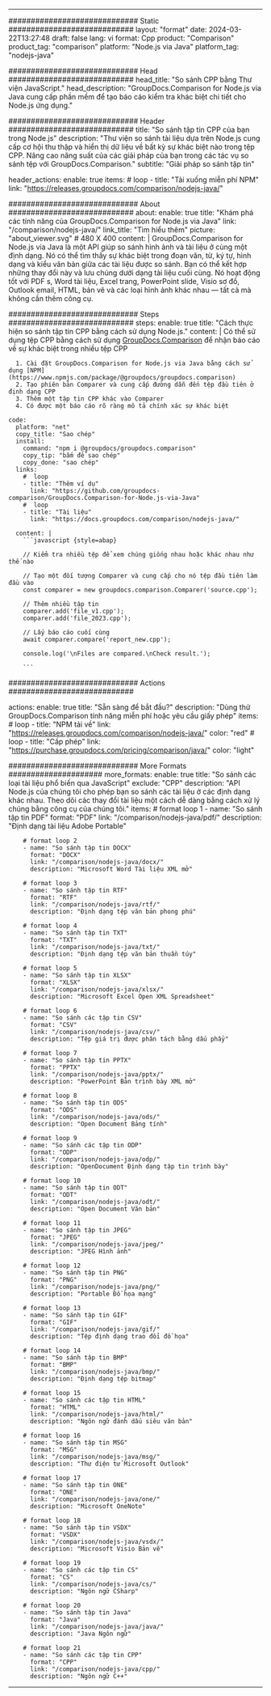 
---
############################# Static ############################
layout: "format"
date:  2024-03-22T13:27:48
draft: false
lang: vi
format: Cpp
product: "Comparison"
product_tag: "comparison"
platform: "Node.js via Java"
platform_tag: "nodejs-java"

############################# Head ############################
head_title: "So sánh CPP bằng Thư viện JavaScript."
head_description: "GroupDocs.Comparison for Node.js via Java cung cấp phần mềm để tạo báo cáo kiểm tra khác biệt chi tiết cho Node.js ứng dụng."

############################# Header ############################
title: "So sánh tập tin CPP của bạn trong Node.js" 
description: "Thư viện so sánh tài liệu dựa trên Node.js cung cấp cơ hội thu thập và hiển thị dữ liệu về bất kỳ sự khác biệt nào trong tệp CPP. Nâng cao năng suất của các giải pháp của bạn trong các tác vụ so sánh tệp với GroupDocs.Comparison."
subtitle: "Giải pháp so sánh tập tin" 

header_actions:
  enable: true
  items:
    #  loop
    - title: "Tải xuống miễn phí NPM"
      link: "https://releases.groupdocs.com/comparison/nodejs-java/"
      
############################# About ############################
about:
    enable: true
    title: "Khám phá các tính năng của GroupDocs.Comparison for Node.js via Java"
    link: "/comparison/nodejs-java/"
    link_title: "Tìm hiểu thêm"
    picture: "about_viewer.svg" # 480 X 400
    content: |
       GroupDocs.Comparison for Node.js via Java là một API giúp so sánh hình ảnh và tài liệu ở cùng một định dạng. Nó có thể tìm thấy sự khác biệt trong đoạn văn, từ, ký tự, hình dạng và kiểu văn bản giữa các tài liệu được so sánh. Bạn có thể kết hợp những thay đổi này và lưu chúng dưới dạng tài liệu cuối cùng. Nó hoạt động tốt với PDF s, Word tài liệu, Excel trang, PowerPoint slide, Visio sơ đồ, Outlook email, HTML, bản vẽ và các loại hình ảnh khác nhau — tất cả mà không cần thêm công cụ.

############################# Steps ############################
steps:
    enable: true
    title: "Cách thực hiện so sánh tập tin CPP bằng cách sử dụng Node.js."
    content: |
      Có thể sử dụng tệp CPP bằng cách sử dụng [GroupDocs.Comparison](https://products.groupdocs.com/comparison/nodejs-java/) để nhận báo cáo về sự khác biệt trong nhiều tệp CPP
      
      1. Cài đặt GroupDocs.Comparison for Node.js via Java bằng cách sử dụng [NPM](https://www.npmjs.com/package/@groupdocs/groupdocs.comparison)
      2. Tạo phiên bản Comparer và cung cấp đường dẫn đến tệp đầu tiên ở định dạng CPP
      3. Thêm một tập tin CPP khác vào Comparer
      4. Có được một báo cáo rõ ràng mô tả chính xác sự khác biệt
   
    code:
      platform: "net"
      copy_title: "Sao chép"
      install:
        command: "npm i @groupdocs/groupdocs.comparison"
        copy_tip: "bấm để sao chép"
        copy_done: "sao chép"
      links:
        #  loop
        - title: "Thêm ví dụ"
          link: "https://github.com/groupdocs-comparison/GroupDocs.Comparison-for-Node.js-via-Java"
        #  loop
        - title: "Tài liệu"
          link: "https://docs.groupdocs.com/comparison/nodejs-java/"
          
      content: |
        ```javascript {style=abap}

        // Kiểm tra nhiều tệp để xem chúng giống nhau hoặc khác nhau như thế nào

        // Tạo một đối tượng Comparer và cung cấp cho nó tệp đầu tiên làm đầu vào
        const comparer = new groupdocs.comparison.Comparer('source.cpp');

        // Thêm nhiều tập tin
        comparer.add('file_v1.cpp');
        comparer.add('file_2023.cpp');

        // Lấy báo cáo cuối cùng
        await comparer.compare('report_new.cpp');

        console.log('\nFiles are compared.\nCheck result.');

        ```            

############################# Actions ############################

actions:
  enable: true
  title: "Sẵn sàng để bắt đầu?"
  description: "Dùng thử GroupDocs.Comparison tính năng miễn phí hoặc yêu cầu giấy phép"
  items:
    #  loop
    - title: "NPM tải về"
      link: "https://releases.groupdocs.com/comparison/nodejs-java/"
      color: "red"
        #  loop
    - title: "Cấp phép"
      link: "https://purchase.groupdocs.com/pricing/comparison/java/"
      color: "light"


############################# More Formats #####################
more_formats:
    enable: true
    title: "So sánh các loại tài liệu phổ biến qua JavaScript"
    exclude: "CPP"
    description: "API Node.js của chúng tôi cho phép bạn so sánh các tài liệu ở các định dạng khác nhau. Theo dõi các thay đổi tài liệu một cách dễ dàng bằng cách xử lý chúng bằng công cụ của chúng tôi."
    items: 
        # format loop 1
        - name: "So sánh tập tin PDF"
          format: "PDF"
          link: "/comparison/nodejs-java/pdf/"
          description: "Định dạng tài liệu Adobe Portable"

        # format loop 2
        - name: "So sánh tập tin DOCX"
          format: "DOCX"
          link: "/comparison/nodejs-java/docx/"
          description: "Microsoft Word Tài liệu XML mở"

        # format loop 3
        - name: "So sánh tập tin RTF"
          format: "RTF"
          link: "/comparison/nodejs-java/rtf/"
          description: "Định dạng tệp văn bản phong phú"

        # format loop 4
        - name: "So sánh tập tin TXT"
          format: "TXT"
          link: "/comparison/nodejs-java/txt/"
          description: "Định dạng tệp văn bản thuần túy"

        # format loop 5
        - name: "So sánh tập tin XLSX"
          format: "XLSX"
          link: "/comparison/nodejs-java/xlsx/"
          description: "Microsoft Excel Open XML Spreadsheet"

        # format loop 6
        - name: "So sánh các tập tin CSV"
          format: "CSV"
          link: "/comparison/nodejs-java/csv/"
          description: "Tệp giá trị được phân tách bằng dấu phẩy"

        # format loop 7
        - name: "So sánh tập tin PPTX"
          format: "PPTX"
          link: "/comparison/nodejs-java/pptx/"
          description: "PowerPoint Bản trình bày XML mở"

        # format loop 8
        - name: "So sánh tập tin ODS"
          format: "ODS"
          link: "/comparison/nodejs-java/ods/"
          description: "Open Document Bảng tính"

        # format loop 9
        - name: "So sánh các tập tin ODP"
          format: "ODP"
          link: "/comparison/nodejs-java/odp/"
          description: "OpenDocument Định dạng tập tin trình bày"

        # format loop 10
        - name: "So sánh tập tin ODT"
          format: "ODT"
          link: "/comparison/nodejs-java/odt/"
          description: "Open Document Văn bản"

        # format loop 11
        - name: "So sánh tập tin JPEG"
          format: "JPEG"
          link: "/comparison/nodejs-java/jpeg/"
          description: "JPEG Hình ảnh"

        # format loop 12
        - name: "So sánh tập tin PNG"
          format: "PNG"
          link: "/comparison/nodejs-java/png/"
          description: "Portable Đồ họa mạng"

        # format loop 13
        - name: "So sánh tập tin GIF"
          format: "GIF"
          link: "/comparison/nodejs-java/gif/"
          description: "Tệp định dạng trao đổi đồ họa"

        # format loop 14
        - name: "So sánh tập tin BMP"
          format: "BMP"
          link: "/comparison/nodejs-java/bmp/"
          description: "Định dạng tệp bitmap"

        # format loop 15
        - name: "So sánh các tập tin HTML"
          format: "HTML"
          link: "/comparison/nodejs-java/html/"
          description: "Ngôn ngữ đánh dấu siêu văn bản"

        # format loop 16
        - name: "So sánh tập tin MSG"
          format: "MSG"
          link: "/comparison/nodejs-java/msg/"
          description: "Thư điện tử Microsoft Outlook"

        # format loop 17
        - name: "So sánh tập tin ONE"
          format: "ONE"
          link: "/comparison/nodejs-java/one/"
          description: "Microsoft OneNote"

        # format loop 18
        - name: "So sánh tập tin VSDX"
          format: "VSDX"
          link: "/comparison/nodejs-java/vsdx/"
          description: "Microsoft Visio Bản vẽ"

        # format loop 19
        - name: "So sánh các tập tin CS"
          format: "CS"
          link: "/comparison/nodejs-java/cs/"
          description: "Ngôn ngữ CSharp"

        # format loop 20
        - name: "So sánh tập tin Java"
          format: "Java"
          link: "/comparison/nodejs-java/java/"
          description: "Java Ngôn ngữ"
          
        # format loop 21
        - name: "So sánh các tập tin CPP"
          format: "CPP"
          link: "/comparison/nodejs-java/cpp/"
          description: "Ngôn ngữ C++"
---